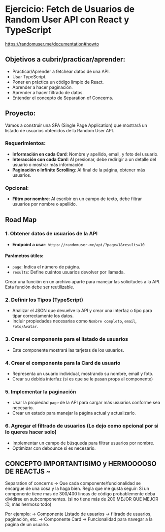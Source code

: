 # Ejercicio: Fetch de Usuarios de Random User API con React y TypeScript
https://randomuser.me/documentation#howto

## Objetivos a cubrir/practicar/aprender:
- Practicar/Aprender a fetchear datos de una API.
- Usar TypeScript.
- Poner en práctica un código limpio de React.
- Aprender a hacer paginación.
- Aprender a hacer filtrado de datos.
- Entender el concepto de Separation of Concerns.

## Proyecto:
Vamos a construir una SPA (Single Page Application) que mostrará un listado de usuarios obtenidos de la Random User API.

### Requerimientos:
- **Información en cada Card**: Nombre y apellido, email, y foto del usuario.
- **Interacción con cada Card**: Al presionar, debe redirigir a un detalle del usuario o mostrar más información.
- **Paginación o Infinite Scrolling**: Al final de la página, obtener más usuarios.

### Opcional:
- **Filtro por nombre**: Al escribir en un campo de texto, debe filtrar usuarios por nombre o apellido.

## Road Map

### 1. Obtener datos de usuarios de la API
- **Endpoint a usar**: `https://randomuser.me/api/?page=1&results=10`

#### Parámetros útiles:
- `page`: Indica el número de página.
- `results`: Define cuántos usuarios devolver por llamada.

Crear una función en un archivo aparte para manejar las solicitudes a la API. Esta función debe ser reutilizable.

### 2. Definir los Tipos (TypeScript)
- Analizar el JSON que devuelve la API y crear una interfaz o tipo para tipar correctamente los datos.
- Incluir propiedades necesarias como `Nombre completo`, `email`, `Foto/Avatar`.

### 3. Crear el componente para el listado de usuarios
- Este componente mostrará las tarjetas de los usuarios.

### 4. Crear el componente para la Card de usuario
- Representa un usuario individual, mostrando su nombre, email y foto.
- Crear su debida interfaz (si es que se le pasan props al componente)

### 5. Implementar la paginación
- Usar la propiedad `page` de la API para cargar más usuarios conforme sea necesario.
- Crear un estado para manejar la página actual y actualizarlo.

### 6. Agregar el filtrado de usuarios (Lo dejo como opcional por si lo queres hacer solo)
- Implementar un campo de búsqueda para filtrar usuarios por nombre.
- Optimizar con debounce si es necesario.

## CONCEPTO IMPORTANTISIMO y HERMOOOOSO DE REACTJS ~
Separation of concerns -> Que cada componente/funcionalidad se encargue de una cosa y la haga bien.
Regla que me gusta seguir: Si un componente tiene mas de 300/400 lineas de código probablemente deba dividirse en subcomponentes. 
(si no tiene más de 200 MEJOR QUE MEJOR :D, más hermoso todo)

Por ejemplo:
-> Componente Listado de usuarios -> filtrado de usuarios, paginación, etc.
-> Componente Card -> Funcionalidad para navegar a la pagina de un usuario.